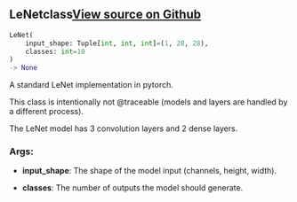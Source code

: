 ## LeNet<span class="tag">class</span><a class="sourcelink" href=https://github.com/fastestimator/fastestimator/blob/r1.1/fastestimator/architecture/pytorch/lenet.py/#L22-L56>View source on Github</a>
```python
LeNet(
	input_shape: Tuple[int, int, int]=(1, 28, 28),
	classes: int=10
)
-> None
```
A standard LeNet implementation in pytorch.

This class is intentionally not @traceable (models and layers are handled by a different process).

The LeNet model has 3 convolution layers and 2 dense layers.


<h3>Args:</h3>


* **input_shape**: The shape of the model input (channels, height, width).

* **classes**: The number of outputs the model should generate.

